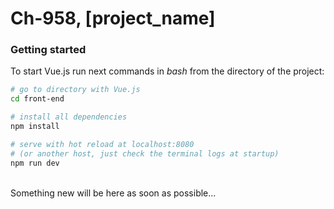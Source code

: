 # Ch-958, [project_name]
### Getting started

To start Vue.js run next commands in _bash_ from
the directory of the project:
``` bash
# go to directory with Vue.js
cd front-end

# install all dependencies
npm install

# serve with hot reload at localhost:8080
# (or another host, just check the terminal logs at startup)
npm run dev
```
<br />
Something new will be here as soon as possible...